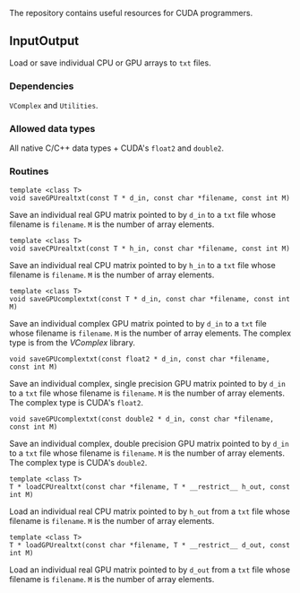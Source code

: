 The repository contains useful resources for CUDA programmers.

## InputOutput

Load or save individual CPU or GPU arrays to `txt` files. 

### Dependencies

`VComplex` and `Utilities`.

### Allowed data types

All native C/C++ data types + CUDA's `float2` and `double2`.

### Routines

    template <class T>
    void saveGPUrealtxt(const T * d_in, const char *filename, const int M)    

Save an individual real GPU matrix pointed to by `d_in` to a `txt` file whose filename is `filename`. `M` is the number of array elements.

    template <class T>
    void saveCPUrealtxt(const T * h_in, const char *filename, const int M)

Save an individual real CPU matrix pointed to by `h_in` to a `txt` file whose filename is `filename`. `M` is the number of array elements.

    template <class T>
    void saveGPUcomplextxt(const T * d_in, const char *filename, const int M)

Save an individual complex GPU matrix pointed to by `d_in` to a `txt` file whose filename is `filename`. `M` is the number of array elements. The complex type is from the *VComplex* library.

    void saveGPUcomplextxt(const float2 * d_in, const char *filename, const int M)

Save an individual complex, single precision GPU matrix pointed to by `d_in` to a `txt` file whose filename is `filename`. `M` is the number of array elements. The complex type is CUDA's `float2`.

    void saveGPUcomplextxt(const double2 * d_in, const char *filename, const int M)

Save an individual complex, double precision GPU matrix pointed to by `d_in` to a `txt` file whose filename is `filename`. `M` is the number of array elements. The complex type is CUDA's `double2`.

    template <class T>
    T * loadCPUrealtxt(const char *filename, T * __restrict__ h_out, const int M)
    
Load an individual real CPU matrix pointed to by `h_out` from a `txt` file whose filename is `filename`. `M` is the number of array elements. 

    template <class T>
    T * loadGPUrealtxt(const char *filename, T * __restrict__ d_out, const int M)
    
Load an individual real GPU matrix pointed to by `d_out` from a `txt` file whose filename is `filename`. `M` is the number of array elements. 
 
